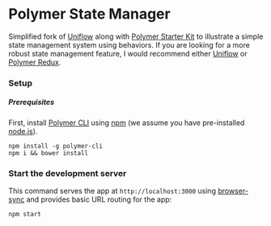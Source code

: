 # Polymer State Manager

Simplified fork of [Uniflow](https://github.com/google/uniflow-polymer) along with [Polymer Starter Kit](https://github.com/PolymerElements/polymer-starter-kit) to illustrate a simple state management system using behaviors. If you are looking for a more robust state management feature, I would recommend either [Uniflow](https://github.com/google/uniflow-polymer) or [Polymer Redux](https://github.com/tur-nr/polymer-redux). 

### Setup

##### Prerequisites

First, install [Polymer CLI](https://github.com/Polymer/polymer-cli) using
[npm](https://www.npmjs.com) (we assume you have pre-installed [node.js](https://nodejs.org)).

    npm install -g polymer-cli
    npm i && bower install

### Start the development server

This command serves the app at `http://localhost:3000` using [browser-sync](https://www.browsersync.io/) and provides basic URL
routing for the app:

    npm start
